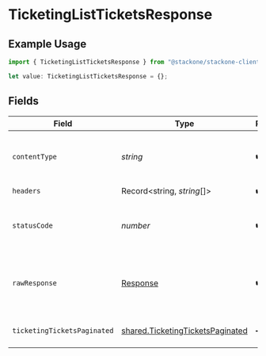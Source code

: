 # TicketingListTicketsResponse

## Example Usage

```typescript
import { TicketingListTicketsResponse } from "@stackone/stackone-client-ts/sdk/models/operations";

let value: TicketingListTicketsResponse = {};
```

## Fields

| Field                                                                                       | Type                                                                                        | Required                                                                                    | Description                                                                                 |
| ------------------------------------------------------------------------------------------- | ------------------------------------------------------------------------------------------- | ------------------------------------------------------------------------------------------- | ------------------------------------------------------------------------------------------- |
| `contentType`                                                                               | *string*                                                                                    | :heavy_check_mark:                                                                          | HTTP response content type for this operation                                               |
| `headers`                                                                                   | Record<string, *string*[]>                                                                  | :heavy_check_mark:                                                                          | N/A                                                                                         |
| `statusCode`                                                                                | *number*                                                                                    | :heavy_check_mark:                                                                          | HTTP response status code for this operation                                                |
| `rawResponse`                                                                               | [Response](https://developer.mozilla.org/en-US/docs/Web/API/Response)                       | :heavy_check_mark:                                                                          | Raw HTTP response; suitable for custom response parsing                                     |
| `ticketingTicketsPaginated`                                                                 | [shared.TicketingTicketsPaginated](../../../sdk/models/shared/ticketingticketspaginated.md) | :heavy_minus_sign:                                                                          | The list of tickets was retrieved.                                                          |